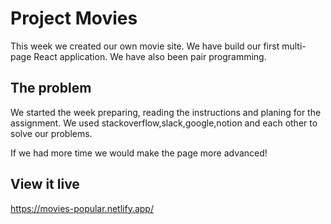 # Project Movies

This week we created our own movie site. We have build our first multi-page React application. We have also been pair programming.

## The problem

We started the week preparing, reading the instructions and planing for the assignment. We used stackoverflow,slack,google,notion and each other to solve our problems.

If we had more time we would make the page more advanced!

## View it live

https://movies-popular.netlify.app/
